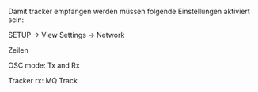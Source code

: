 Damit tracker empfangen werden müssen folgende Einstellungen aktiviert sein:

SETUP -> View Settings -> Network

Zeilen

OSC mode: Tx and Rx

Tracker rx: MQ Track

